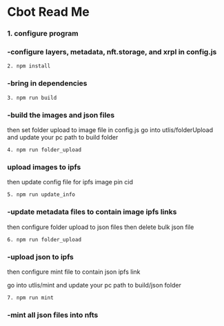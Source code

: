 # Cbot Read Me


### 1. configure program
### -configure layers, metadata, nft.storage, and xrpl in config.js

`2. npm install`
### -bring in dependencies 

`3. npm run build`
### -build the images and json files
  then set folder upload to image file in config.js
  go into utlis/folderUpload and update your pc path to build folder

`4. npm run folder_upload`
### upload images to ipfs
  then update config file for ipfs image pin cid

`5. npm run update_info `
### -update metadata files to contain image ipfs links
   then configure folder upload to json files
   then delete bulk json file

`6. npm run folder_upload`
### -upload json to ipfs
 then configure mint file to contain json ipfs link
 
 go into utlis/mint and update your pc path to build/json folder

`7. npm run mint`
### -mint all json files into nfts
  
  

